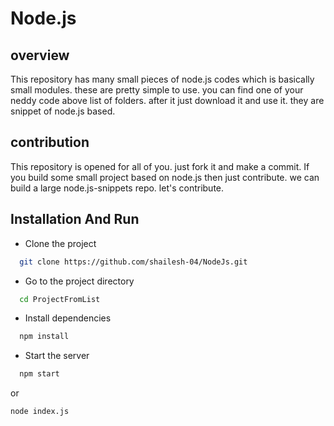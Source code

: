 # Node.js

## overview
This repository has many small pieces of node.js codes which is basically small modules. these are pretty simple to use. you can find one of your neddy code above list of folders. after it just download it and use it. they are snippet of node.js based.

## contribution
This repository is opened for all of you. just fork it and make a commit. If you build some small project based on node.js then just contribute. we can build a large node.js-snippets repo. let's contribute.

## Installation And Run

- Clone the project

```bash
  git clone https://github.com/shailesh-04/NodeJs.git
```

- Go to the project directory

```bash
  cd ProjectFromList
```

- Install dependencies

```bash
  npm install
```

- Start the server

```bash
  npm start
```

or

```bash
node index.js
```
